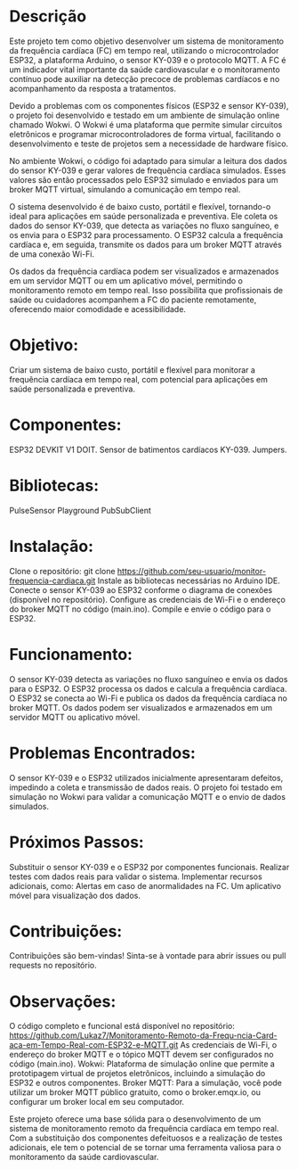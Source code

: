 # Descrição

Este projeto tem como objetivo desenvolver um sistema de monitoramento da frequência cardíaca (FC) em tempo real, utilizando o microcontrolador ESP32, a plataforma Arduino, o sensor KY-039 e o protocolo MQTT. A FC é um indicador vital importante da saúde cardiovascular e o monitoramento contínuo pode auxiliar na detecção precoce de problemas cardíacos e no acompanhamento da resposta a tratamentos.

Devido a problemas com os componentes físicos (ESP32 e sensor KY-039), o projeto foi desenvolvido e testado em um ambiente de simulação online chamado Wokwi. O Wokwi é uma plataforma que permite simular circuitos eletrônicos e programar microcontroladores de forma virtual, facilitando o desenvolvimento e teste de projetos sem a necessidade de hardware físico.

No ambiente Wokwi, o código foi adaptado para simular a leitura dos dados do sensor KY-039 e gerar valores de frequência cardíaca simulados. Esses valores são então processados pelo ESP32 simulado e enviados para um broker MQTT virtual, simulando a comunicação em tempo real.

O sistema desenvolvido é de baixo custo, portátil e flexível, tornando-o ideal para aplicações em saúde personalizada e preventiva. Ele coleta os dados do sensor KY-039, que detecta as variações no fluxo sanguíneo, e os envia para o ESP32 para processamento. O ESP32 calcula a frequência cardíaca e, em seguida, transmite os dados para um broker MQTT através de uma conexão Wi-Fi.

Os dados da frequência cardíaca podem ser visualizados e armazenados em um servidor MQTT ou em um aplicativo móvel, permitindo o monitoramento remoto em tempo real. Isso possibilita que profissionais de saúde ou cuidadores acompanhem a FC do paciente remotamente, oferecendo maior comodidade e acessibilidade.

# Objetivo:
Criar um sistema de baixo custo, portátil e flexível para monitorar a frequência cardíaca em tempo real, com potencial para aplicações em saúde personalizada e preventiva.

# Componentes:
ESP32 DEVKIT V1 DOIT.
Sensor de batimentos cardíacos KY-039.
Jumpers.

# Bibliotecas:
PulseSensor Playground 
PubSubClient

# Instalação:
Clone o repositório: git clone https://github.com/seu-usuario/monitor-frequencia-cardiaca.git 
Instale as bibliotecas necessárias no Arduino IDE. 
Conecte o sensor KY-039 ao ESP32 conforme o diagrama de conexões (disponível no repositório). 
Configure as credenciais de Wi-Fi e o endereço do broker MQTT no código (main.ino). 
Compile e envie o código para o ESP32.

# Funcionamento:
O sensor KY-039 detecta as variações no fluxo sanguíneo e envia os dados para o ESP32. O ESP32 processa os dados e calcula a frequência cardíaca. O ESP32 se conecta ao Wi-Fi e publica os dados da frequência cardíaca no broker MQTT. Os dados podem ser visualizados e armazenados em um servidor MQTT ou aplicativo móvel.

# Problemas Encontrados:
O sensor KY-039 e o ESP32 utilizados inicialmente apresentaram defeitos, impedindo a coleta e transmissão de dados reais. O projeto foi testado em simulação no Wokwi para validar a comunicação MQTT e o envio de dados simulados.

# Próximos Passos:
Substituir o sensor KY-039 e o ESP32 por componentes funcionais. Realizar testes com dados reais para validar o sistema. Implementar recursos adicionais, como: Alertas em caso de anormalidades na FC. Um aplicativo móvel para visualização dos dados.

# Contribuições:
Contribuições são bem-vindas! Sinta-se à vontade para abrir issues ou pull requests no repositório.

# Observações:
O código completo e funcional está disponível no repositório: https://github.com/Lukaz7/Monitoramento-Remoto-da-Frequ-ncia-Card-aca-em-Tempo-Real-com-ESP32-e-MQTT.git 
As credenciais de Wi-Fi, o endereço do broker MQTT e o tópico MQTT devem ser configurados no código (main.ino). 
Wokwi: Plataforma de simulação online que permite a prototipagem virtual de projetos eletrônicos, incluindo a simulação do ESP32 e outros componentes. 
Broker MQTT: Para a simulação, você pode utilizar um broker MQTT público gratuito, como o broker.emqx.io, ou configurar um broker local em seu computador.

Este projeto oferece uma base sólida para o desenvolvimento de um sistema de monitoramento remoto da frequência cardíaca em tempo real. Com a substituição dos componentes defeituosos e a realização de testes adicionais, ele tem o potencial de se tornar uma ferramenta valiosa para o monitoramento da saúde cardiovascular.
